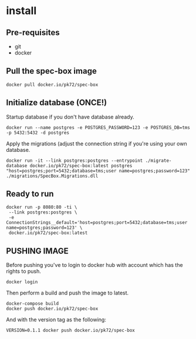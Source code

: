 # install

## Pre-requisites

- git
- docker


## Pull the spec-box image
```shell
docker pull docker.io/pk72/spec-box
```

## Initialize database (ONCE!)

Startup database if you don't have database already.
```shell
docker run --name postgres -e POSTGRES_PASSWORD=123 -e POSTGRES_DB=tms -p 5432:5432 -d postgres
```

Apply the migrations (adjust the connection string if you're using your own database.
```shell
docker run -it --link postgres:postgres --entrypoint ./migrate-database docker.io/pk72/spec-box:latest postgres "host=postgres;port=5432;database=tms;user name=postgres;password=123" ./migrations/SpecBox.Migrations.dll
```

## Ready to run
```shell
docker run -p 8080:80 -ti \
 --link postgres:postgres \
 -e ConnectionStrings__default='host=postgres;port=5432;database=tms;user name=postgres;password=123' \
 docker.io/pk72/spec-box:latest
```

## PUSHING IMAGE
Before pushing you've to login to docker hub with account which has the rights to push.

```shell
docker login
```

Then perform a build and push the image to latest.


```shell
docker-compose build
docker push docker.io/pk72/spec-box
```

And with the version tag as the following:
```shell
VERSION=0.1.1 docker push docker.io/pk72/spec-box
```


